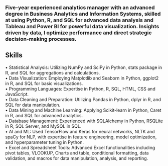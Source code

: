 ### Five-year experienced analytics manager with an advanced degree in Business Analytics and Information Systems, skilled at using Python, R, and SQL for advanced data analysis and Tableau and Power BI for powerful data visualization. Insights driven by data, I optimize performance and direct strategic decision-making processes.
## Skills
• Statistical Analysis: Utilizing NumPy and SciPy in Python, stats package in R, and SQL for aggregations and calculations.  
• Data Visualization: Employing Matplotlib and Seaborn in Python, ggplot2 in R, and SQL for basic visualizations.  
• Programming Languages: Expertise in Python, R, SQL, HTML, CSS and JavaScript.  
• Data Cleaning and Preparation: Utilizing Pandas in Python, dplyr in R, and SQL for data manipulation.  
• Data Mining and Machine Learning: Applying Scikit-learn in Python, Caret in R, and SQL for advanced analytics.  
• Database Management: Experienced with SQLAlchemy in Python, RSQLite in R, SQL Server, and MySQL in SQL.  
• AI and ML: Used TensorFlow and Keras for neural networks, NLTK and spaCy for NLP, with expertise in feature engineering, model optimization, and hyperparameter tuning in Python.  
• Excel and Spreadsheet Tools: Advanced Excel functionalities including pivot tables, VLOOKUP, Charts and table, conditional formatting, data validation, and macros for data manipulation, analysis, and reporting.  
